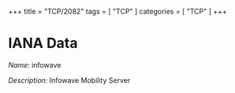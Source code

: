 +++
title = "TCP/2082"
tags = [ "TCP" ]
categories = [ "TCP" ]
+++

# IANA Data

_Name:_ infowave

_Description:_ Infowave Mobility Server

